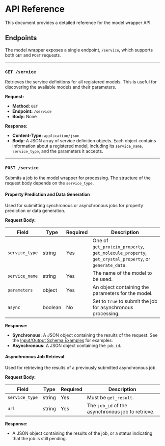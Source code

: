 # API Reference

This document provides a detailed reference for the model wrapper API.

## Endpoints

The model wrapper exposes a single endpoint, `/service`, which supports both `GET` and `POST` requests.

---

### `GET /service`

Retrieves the service definitions for all registered models. This is useful for discovering the available models and their parameters.

**Request:**
*   **Method:** `GET`
*   **Endpoint:** `/service`
*   **Body:** None

**Response:**
*   **Content-Type:** `application/json`
*   **Body:** A JSON array of service definition objects. Each object contains information about a registered model, including its `service_name`, `service_type`, and the parameters it accepts.

---

### `POST /service`

Submits a job to the model wrapper for processing. The structure of the request body depends on the `service_type`.

#### Property Prediction and Data Generation

Used for submitting synchronous or asynchronous jobs for property prediction or data generation.

**Request Body:**

| Field | Type | Required | Description |
| --- | --- | --- | --- |
| `service_type` | string | Yes | One of `get_protein_property`, `get_molecule_property`, `get_crystal_property`, or `generate_data`. |
| `service_name` | string | Yes | The name of the model to be used. |
| `parameters` | object | Yes | An object containing the parameters for the model. |
| `async` | boolean | No | Set to `true` to submit the job for asynchronous processing. |

**Response:**
*   **Synchronous:** A JSON object containing the results of the request. See the [Input/Output Schema Examples](./input-output.md) for examples.
*   **Asynchronous:** A JSON object containing the `job_id`.

#### Asynchronous Job Retrieval

Used for retrieving the results of a previously submitted asynchronous job.

**Request Body:**

| Field | Type | Required | Description |
| --- | --- | --- | --- |
| `service_type` | string | Yes | Must be `get_result`. |
| `url` | string | Yes | The `job_id` of the asynchronous job to retrieve. |

**Response:**
*   A JSON object containing the results of the job, or a status indicating that the job is still pending.
